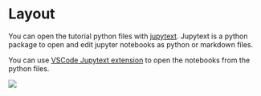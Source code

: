 # Layout

You can open the tutorial python files with [jupytext](https://jupytext.readthedocs.io/en/latest/).
Jupytext is a python package to open and edit jupyter notebooks as python or markdown files.

You can use [VSCode Jupytext extension](https://marketplace.visualstudio.com/items?itemName=congyiwu.vscode-jupytext) to open the notebooks from the python files.

<img src=https://raw.githubusercontent.com/notebookPowerTools/vscode-jupytext/main/images/main.gif>


```{tableofcontents}
```
